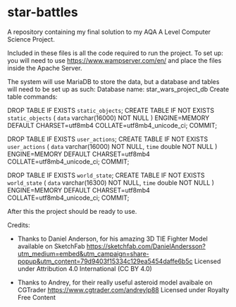 # star-battles
A repository containing my final solution to my AQA A Level Computer Science Project.

Included in these files is all the code required to run the project.
To set up: you will need to use https://www.wampserver.com/en/ and place the files inside the Apache Server.

The system will use MariaDB to store the data, but a database and tables will need to be set up as such:
Database name: star_wars_project_db
Create table commands:

DROP TABLE IF EXISTS `static_objects`;
CREATE TABLE IF NOT EXISTS `static_objects` (
  `data` varchar(16000) NOT NULL
) ENGINE=MEMORY DEFAULT CHARSET=utf8mb4 COLLATE=utf8mb4_unicode_ci;
COMMIT;

DROP TABLE IF EXISTS `user_actions`;
CREATE TABLE IF NOT EXISTS `user_actions` (
  `data` varchar(16000) NOT NULL,
  `time` double NOT NULL
) ENGINE=MEMORY DEFAULT CHARSET=utf8mb4 COLLATE=utf8mb4_unicode_ci;
COMMIT;

DROP TABLE IF EXISTS `world_state`;
CREATE TABLE IF NOT EXISTS `world_state` (
  `data` varchar(16300) NOT NULL,
  `time` double NOT NULL
) ENGINE=MEMORY DEFAULT CHARSET=utf8mb4 COLLATE=utf8mb4_unicode_ci;
COMMIT;

After this the project should be ready to use.

Credits:
  - Thanks to Daniel Anderson, for his amazing 3D TIE Fighter Model available on SketchFab
  https://sketchfab.com/DanielAndersson?utm_medium=embed&utm_campaign=share-popup&utm_content=79d9403f15334c129ea5454daffe6b5c
  Licensed under Attribution 4.0 International (CC BY 4.0)
  
  - Thanks to Andrey, for their really useful asteroid model avaibale on CGTrader
  https://www.cgtrader.com/andreylp88
  Licensed under Royalty Free Content
